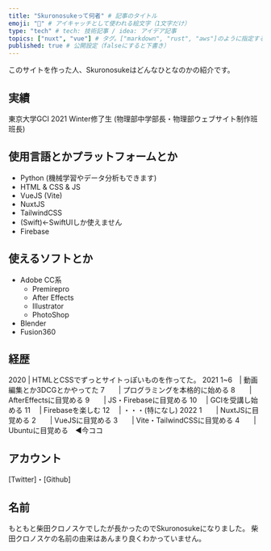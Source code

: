 ```yaml
---
title: "Skuronosukeって何者" # 記事のタイトル
emoji: "🦊" # アイキャッチとして使われる絵文字（1文字だけ）
type: "tech" # tech: 技術記事 / idea: アイデア記事
topics: ["nuxt", "vue"] # タグ。["markdown", "rust", "aws"]のように指定する
published: true # 公開設定（falseにすると下書き）
---
```

このサイトを作った人、Skuronosukeはどんなひとなのかの紹介です。
## 実績
東京大学GCI 2021 Winter修了生
(物理部中学部長・物理部ウェブサイト制作班班長)

## 使用言語とかプラットフォームとか
- Python (機械学習やデータ分析もできます)
- HTML & CSS & JS
- VueJS (Vite)
- NuxtJS
- TailwindCSS
- (Swift)←SwiftUIしか使えません
- Firebase

## 使えるソフトとか
- Adobe CC系
    - Premirepro
    - After Effects
    - Illustrator
    - PhotoShop
- Blender
- Fusion360

## 経歴
2020 | HTMLとCSSでずっとサイトっぽいものを作ってた。
2021
1~6　| 動画編集とか3DCGとかやってた
7　　| プログラミングを本格的に始める
8　　| AfterEffectsに目覚める
9　　| JS・Firebaseに目覚める
10 　| GCIを受講し始める
11 　| Firebaseを楽しむ
12 　| ・・・(特になし)
2022
1　　| NuxtJSに目覚める
2　　| VueJSに目覚める
3　　| Vite・TailwindCSSに目覚める
4　　| Ubuntuに目覚める　◀今ココ

## アカウント
[Twitter]・[Github]

## 名前
もともと柴田クロノスケでしたが長かったのでSkuronosukeになりました。
柴田クロノスケの名前の由来はあんまり良くわかっていません。